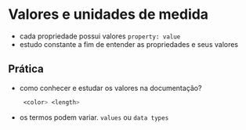 # Valores e unidades de medida

* cada propriedade possui valores `property: value`
* estudo constante a fim de entender as propriedades e seus valores

## Prática

* como conhecer e estudar os valores na documentação?
  ```css
   <color> <length>
   ```
* os termos podem variar. `values` ou `data types`